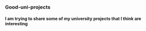 ﻿### Good-uni-projects

#### I am trying to share some of my university projects that I think are interesting
